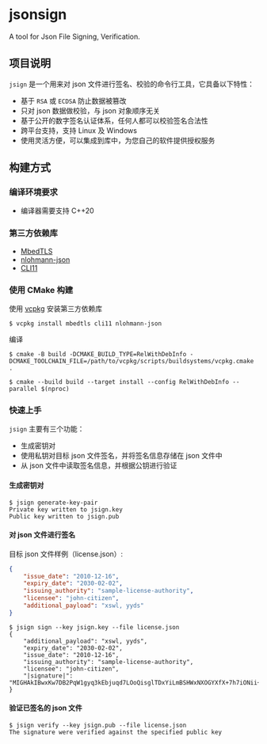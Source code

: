 # jsonsign

A tool for Json File Signing, Verification.

## 项目说明
`jsign` 是一个用来对 json 文件进行签名、校验的命令行工具，它具备以下特性：

- 基于 `RSA` 或 `ECDSA` 防止数据被篡改
- 只对 json 数据做校验，与 json 对象顺序无关
- 基于公开的数字签名认证体系，任何人都可以校验签名合法性
- 跨平台支持，支持 Linux 及 Windows
- 使用灵活方便，可以集成到库中，为您自己的软件提供授权服务

## 构建方式
### 编译环境要求
- 编译器需要支持 C++20
### 第三方依赖库
- [MbedTLS](https://github.com/ARMmbed/mbedtls)
- [nlohmann-json](https://github.com/nlohmann/json)
- [CLI11](https://github.com/CLIUtils/CLI11)
### 使用 CMake 构建
使用 [vcpkg](https://github.com/microsoft/vcpkg) 安装第三方依赖库
```shell
$ vcpkg install mbedtls cli11 nlohmann-json
```
编译
```shell
$ cmake -B build -DCMAKE_BUILD_TYPE=RelWithDebInfo -DCMAKE_TOOLCHAIN_FILE=/path/to/vcpkg/scripts/buildsystems/vcpkg.cmake .

$ cmake --build build --target install --config RelWithDebInfo --parallel $(nproc)
```
### 快速上手
`jsign` 主要有三个功能：
- 生成密钥对
- 使用私钥对目标 json 文件签名，并将签名信息存储在 json 文件中
- 从 json 文件中读取签名信息，并根据公钥进行验证
#### 生成密钥对
```shell
$ jsign generate-key-pair
Private key written to jsign.key
Public key written to jsign.pub
```
#### 对 json 文件进行签名
目标 json 文件样例（license.json）:
```json
{
    "issue_date": "2010-12-16",
    "expiry_date": "2030-02-02",
    "issuing_authority": "sample-license-authority",
    "licensee": "john-citizen",
    "additional_payload": "xswl, yyds"
}
```
```shell
$ jsign sign --key jsign.key --file license.json
{
    "additional_payload": "xswl, yyds",
    "expiry_date": "2030-02-02",
    "issue_date": "2010-12-16",
    "issuing_authority": "sample-license-authority",
    "licensee": "john-citizen",
    "|signature|": "MIGHAkIBwxKw7DB2PqW1gyq3kEbjuqd7LOoQisglTDxYiLmBSHWxNXOGYXfX+7h7iONii+tZXGc0Vl6FD90HW7glGK6E694CQVX4hbXNCh8jLvEn3vhF8NWN1gjsuVXPMaO8+VWJGMH0o+MMIZswIr/BRzaZpLvGAFm5piT1fnKCr4L/Q+CGOZaO"
}
```
#### 验证已签名的 json 文件
```shell
$ jsign verify --key jsign.pub --file license.json
The signature were verified against the specified public key
```